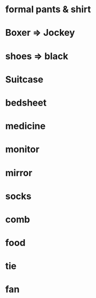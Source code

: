 # formal pants & shirt
# Boxer => Jockey
# shoes => black
# Suitcase
# bedsheet
# medicine
# monitor
# mirror
# socks
# comb
# food
# tie
# fan
    